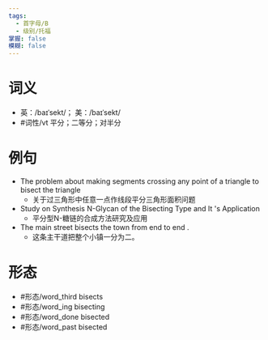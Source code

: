 ```yaml
---
tags:
  - 首字母/B
  - 级别/托福
掌握: false
模糊: false
---
```

# 词义
- 英：/baɪˈsekt/； 美：/baɪˈsekt/
- #词性/vt  平分；二等分；对半分
# 例句
- The problem about making segments crossing any point of a triangle to bisect the triangle
	- 关于过三角形中任意一点作线段平分三角形面积问题
- Study on Synthesis N-Glycan of the Bisecting Type and It 's Application
	- 平分型N-糖链的合成方法研究及应用
- The main street bisects the town from end to end .
	- 这条主干道把整个小镇一分为二。
# 形态
- #形态/word_third bisects
- #形态/word_ing bisecting
- #形态/word_done bisected
- #形态/word_past bisected
